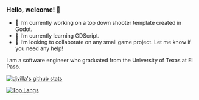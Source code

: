 ### Hello, welcome! 👋

- 🔭 I’m currently working on a top down shooter template created in Godot.
- 🌱 I’m currently learning GDScript.
- 👯 I’m looking to collaborate on any small game project. Let me know if you need any help!

I am a software engineer who graduated from the University of Texas at El Paso.

<!--
**djvilla/djvilla** is a ✨ _special_ ✨ repository because its `README.md` (this file) appears on your GitHub profile.

Here are some ideas to get you started:

- 🔭 I’m currently working on ...
- 🌱 I’m currently learning ...
- 👯 I’m looking to collaborate on ...
- 🤔 I’m looking for help with ...
- 💬 Ask me about ...
- 📫 How to reach me: ...
- 😄 Pronouns: ...
- ⚡ Fun fact: ...
-->

[![djvilla's github stats](https://github-readme-stats.vercel.app/api?username=djvilla&theme=nightowl&show_icons=true)](https://github.com/djvilla/github-readme-stats)

[![Top Langs](https://github-readme-stats.vercel.app/api/top-langs/?username=djvilla&layout=compact&theme=nightowl&show_icons=true&langs_count=8)](https://github.com/djvilla)
